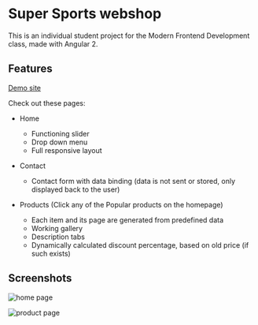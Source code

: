 # Super Sports webshop
This is an individual student project for the Modern Frontend Development class, made with Angular 2.

## Features
[Demo site](http://matsworks.com/super-sports/)

Check out these pages:

- Home
  - Functioning slider
  - Drop down menu
  - Full responsive layout

- Contact
  - Contact form with data binding (data is not sent or stored, only displayed back to the user)

- Products (Click any of the Popular products on the homepage)
  - Each item and its page are generated from predefined data
  - Working gallery
  - Description tabs
  - Dynamically calculated discount percentage, based on old price (if such exists)

## Screenshots

![home page][home]

![product page][product]

[home]: https://cloud.githubusercontent.com/assets/22744066/25854172/6c463062-34cf-11e7-880c-7d6f7d81270e.png "Home page"
[product]: https://cloud.githubusercontent.com/assets/22744066/25854262/a7e7af1a-34cf-11e7-8f43-1c62704a5981.png "Product Page"
